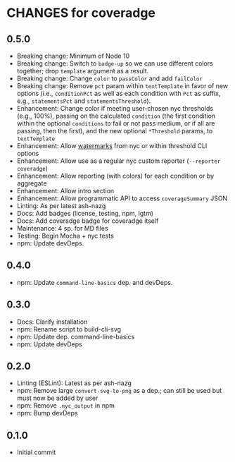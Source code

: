 # CHANGES for coveradge

## 0.5.0

- Breaking change: Minimum of Node 10
- Breaking change: Switch to `badge-up` so we can use different colors
  together; drop `template` argument as a result.
- Breaking change: Change `color` to `passColor` and add `failColor`
- Breaking change: Remove `pct` param within `textTemplate` in favor of
    new options (i.e., `conditionPct` as well as each condition
    with `Pct` as suffix, e.g., `statementsPct` and `statementsThreshold`).
- Enhancement: Change color if meeting user-chosen nyc thresholds (e.g.,
    100%), passing on the calculated `condition` (the first
    condition within the optional `conditions` to fail or not pass medium,
    or if all are passing, then the first), and the new optional
    `*Threshold` params, to `textTemplate`
- Enhancement: Allow [watermarks](https://github.com/istanbuljs/nyc#high-and-low-watermarks)
    from nyc or within threshold CLI options
- Enhancement: Allow use as a regular nyc custom reporter (`--reporter coveradge`)
- Enhancement: Allow reporting (with colors) for each condition or by aggregate
- Enhancement: Allow intro section
- Enhancement: Allow programmatic API to access `coverageSummary` JSON
- Linting: As per latest ash-nazg
- Docs: Add badges (license, testing, npm, lgtm)
- Docs: Add coveradge badge for coveradge itself
- Maintenance: 4 sp. for MD files
- Testing: Begin Mocha + nyc tests
- npm: Update devDeps.

## 0.4.0

- npm: Update `command-line-basics` dep. and devDeps.

## 0.3.0

- Docs: Clarify installation
- npm: Rename script to build-cli-svg
- npm: Update dep. command-line-basics
- npm: Update devDeps

## 0.2.0

- Linting (ESLint): Latest as per ash-nazg
- npm: Remove large `convert-svg-to-png` as a dep.; can still be used
  but must now be added by user
- npm: Remove `.nyc_output` in npm
- npm: Bump devDeps

## 0.1.0

- Initial commit
